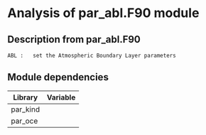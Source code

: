 # Analysis of par_abl.F90 module

## Description from par_abl.F90
`ABL :   set the Atmospheric Boundary Layer parameters`

## Module dependencies
| Library        | Variable |
|----------------|----------|
| par_kind       |          |
| par_oce        |          |
